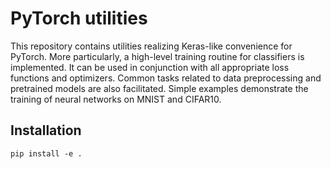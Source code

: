 # PyTorch utilities

This repository contains utilities realizing Keras-like convenience for PyTorch.
More particularly, a high-level training routine for classifiers is implemented.
It can be used in conjunction with all appropriate loss functions and optimizers.
Common tasks related to data preprocessing and pretrained models are also facilitated.
Simple examples demonstrate the training of neural networks on MNIST and CIFAR10.

## Installation

```
pip install -e .
```

